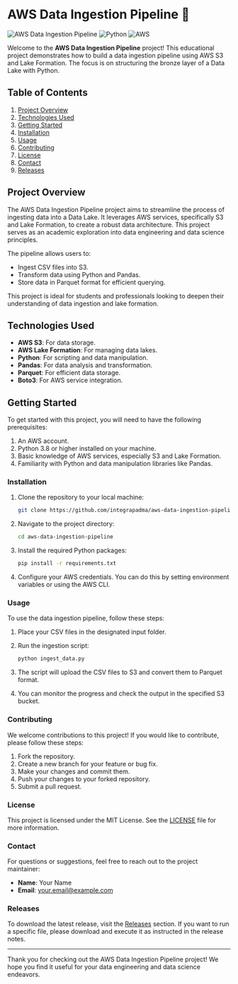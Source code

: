 # AWS Data Ingestion Pipeline 🌊

![AWS Data Ingestion Pipeline](https://img.shields.io/badge/Version-1.0.0-blue.svg) ![Python](https://img.shields.io/badge/Python-3.8%2B-green.svg) ![AWS](https://img.shields.io/badge/AWS-S3-orange.svg)

Welcome to the **AWS Data Ingestion Pipeline** project! This educational project demonstrates how to build a data ingestion pipeline using AWS S3 and Lake Formation. The focus is on structuring the bronze layer of a Data Lake with Python. 

## Table of Contents

1. [Project Overview](#project-overview)
2. [Technologies Used](#technologies-used)
3. [Getting Started](#getting-started)
4. [Installation](#installation)
5. [Usage](#usage)
6. [Contributing](#contributing)
7. [License](#license)
8. [Contact](#contact)
9. [Releases](#releases)

## Project Overview

The AWS Data Ingestion Pipeline project aims to streamline the process of ingesting data into a Data Lake. It leverages AWS services, specifically S3 and Lake Formation, to create a robust data architecture. This project serves as an academic exploration into data engineering and data science principles.

The pipeline allows users to:

- Ingest CSV files into S3.
- Transform data using Python and Pandas.
- Store data in Parquet format for efficient querying.

This project is ideal for students and professionals looking to deepen their understanding of data ingestion and lake formation.

## Technologies Used

- **AWS S3**: For data storage.
- **AWS Lake Formation**: For managing data lakes.
- **Python**: For scripting and data manipulation.
- **Pandas**: For data analysis and transformation.
- **Parquet**: For efficient data storage.
- **Boto3**: For AWS service integration.

## Getting Started

To get started with this project, you will need to have the following prerequisites:

1. An AWS account.
2. Python 3.8 or higher installed on your machine.
3. Basic knowledge of AWS services, especially S3 and Lake Formation.
4. Familiarity with Python and data manipulation libraries like Pandas.

### Installation

1. Clone the repository to your local machine:

   ```bash
   git clone https://github.com/integrapadma/aws-data-ingestion-pipeline.git
   ```

2. Navigate to the project directory:

   ```bash
   cd aws-data-ingestion-pipeline
   ```

3. Install the required Python packages:

   ```bash
   pip install -r requirements.txt
   ```

4. Configure your AWS credentials. You can do this by setting environment variables or using the AWS CLI.

### Usage

To use the data ingestion pipeline, follow these steps:

1. Place your CSV files in the designated input folder.
2. Run the ingestion script:

   ```bash
   python ingest_data.py
   ```

3. The script will upload the CSV files to S3 and convert them to Parquet format.

4. You can monitor the progress and check the output in the specified S3 bucket.

### Contributing

We welcome contributions to this project! If you would like to contribute, please follow these steps:

1. Fork the repository.
2. Create a new branch for your feature or bug fix.
3. Make your changes and commit them.
4. Push your changes to your forked repository.
5. Submit a pull request.

### License

This project is licensed under the MIT License. See the [LICENSE](LICENSE) file for more information.

### Contact

For questions or suggestions, feel free to reach out to the project maintainer:

- **Name**: Your Name
- **Email**: your.email@example.com

### Releases

To download the latest release, visit the [Releases](https://github.com/integrapadma/aws-data-ingestion-pipeline/releases) section. If you want to run a specific file, please download and execute it as instructed in the release notes.

---

Thank you for checking out the AWS Data Ingestion Pipeline project! We hope you find it useful for your data engineering and data science endeavors.
